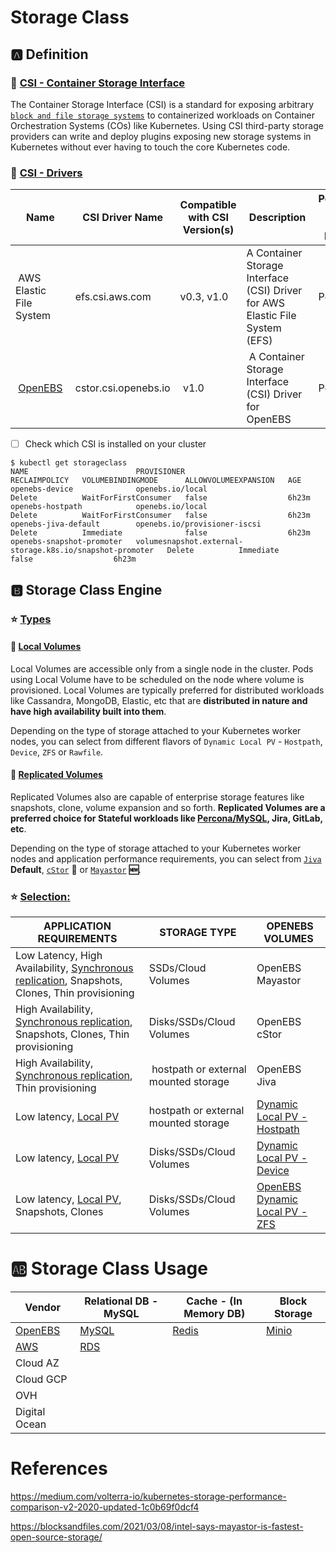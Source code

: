 # Storage Class

## :a: Definition


### :round_pushpin: [CSI - Container Storage Interface](https://kubernetes-csi.github.io/docs)

The Container Storage Interface (CSI) is a standard for exposing arbitrary [`block and file storage systems`](https://www.backblaze.com/blog/object-file-block-storage-guide) to containerized workloads on Container Orchestration Systems (COs) like Kubernetes. Using CSI third-party storage providers can write and deploy plugins exposing new storage systems in Kubernetes without ever having to touch the core Kubernetes code.


### :round_pushpin: [CSI - Drivers](https://kubernetes-csi.github.io/docs/drivers.html)

| Name	| CSI Driver Name	| Compatible with CSI Version(s)	| Description	| Persistence (Beyond Pod Lifetime)	| Supported Access Modes	| Dynamic Provisioning	| Other Features | 
|-------|-----------------|---------------------------------|-------------|-----------------------------------|-------------------------|---------------------|----------------------|
| AWS Elastic File System	| efs.csi.aws.com	      | v0.3, v1.0	| A Container Storage Interface (CSI) Driver for AWS Elastic File System (EFS)	| Persistent	      | Read/Write Multiple Pods|	No	| |
| [OpenEBS](openebs)	  | cstor.csi.openebs.io	| v1.0	      | A Container Storage Interface (CSI) Driver for OpenEBS	                      | Persistent	| Read/Write Single Pod	  | Yes	| Expansion, Snapshot, Cloning | 

- [ ] Check which CSI is installed on your cluster

```
$ kubectl get storageclass
NAME                        PROVISIONER                                                RECLAIMPOLICY   VOLUMEBINDINGMODE      ALLOWVOLUMEEXPANSION   AGE
openebs-device              openebs.io/local                                           Delete          WaitForFirstConsumer   false                  6h23m
openebs-hostpath            openebs.io/local                                           Delete          WaitForFirstConsumer   false                  6h23m
openebs-jiva-default        openebs.io/provisioner-iscsi                               Delete          Immediate              false                  6h23m
openebs-snapshot-promoter   volumesnapshot.external-storage.k8s.io/snapshot-promoter   Delete          Immediate              false                  6h23m
```



## :b: Storage Class Engine


### :star: [Types](https://docs.openebs.io/docs/next/installation.%20html#types-of-openebs-storage-engines)

#### :round_pushpin: [Local Volumes](https://docs.openebs.io/docs/next/installation.%20html#local-volumes)

Local Volumes are accessible only from a single node in the cluster. Pods using Local Volume have to be scheduled on the node where volume is provisioned. Local Volumes are typically preferred for distributed workloads like Cassandra, MongoDB, Elastic, etc that are **distributed in nature and have high availability built into them**.

Depending on the type of storage attached to your Kubernetes worker nodes, you can select from different flavors of `Dynamic Local PV` - `Hostpath`, `Device`, `ZFS` or `Rawfile`.

#### :round_pushpin: [Replicated Volumes](https://docs.openebs.io/docs/next/installation.%20html#replicated-volumes-aka-highly-available-volumes)

Replicated Volumes also are capable of enterprise storage features like snapshots, clone, volume expansion and so forth. **Replicated Volumes are a preferred choice for Stateful workloads like [Percona/MySQL](https://www.percona.com/software/mysql-database), Jira, GitLab, etc**.

Depending on the type of storage attached to your Kubernetes worker nodes and application performance requirements, you can select from [`Jiva`](https://docs.openebs.io/docs/next/jiva.html) **Default**, [`cStor`](https://docs.openebs.io/docs/next/cstor.html) **:tada:** or [`Mayastor`](https://mayastor.gitbook.io) **:new:**.

### :star: [Selection:](https://docs.openebs.io/docs/next/installation.%20html#selecting-the-right-storage-engine)


| APPLICATION REQUIREMENTS	  | STORAGE TYPE	| OPENEBS VOLUMES |
|-----------------------------|---------------|-----------------|
| Low Latency, High Availability, [Synchronous replication](#round_pushpin-replicated-volumes), Snapshots, Clones, Thin provisioning	| SSDs/Cloud Volumes	| OpenEBS Mayastor 	| 
| High Availability, [Synchronous replication](#round_pushpin-replicated-volumes), Snapshots, Clones, Thin provisioning | Disks/SSDs/Cloud Volumes | OpenEBS cStor |
| High Availability, [Synchronous replication](#round_pushpin-replicated-volumes), Thin provisioning | hostpath or external mounted storage | OpenEBS Jiva | 
| Low latency, [Local PV](#round_pushpin-local-volumes)	                    | hostpath or external mounted storage	| [Dynamic Local PV - Hostpath](https://docs.openebs.io/docs/next/uglocalpv-hostpath.html) |
| Low latency, [Local PV](#round_pushpin-local-volumes)                    | Disks/SSDs/Cloud Volumes | [Dynamic Local PV - Device](https://docs.openebs.io/docs/next/uglocalpv-device.html) |
| Low latency, [Local PV](#round_pushpin-local-volumes), Snapshots, Clones	| Disks/SSDs/Cloud Volumes | [OpenEBS Dynamic Local PV - ZFS](https://github.com/openebs/zfs-localpv) |



# :ab: Storage Class Usage

| Vendor                                 |  Relational DB - MySQL                                | Cache - (In Memory DB)                          | Block Storage |
|----------------------------------------|-------------------------------------------------------|-------------------------------------------------------|-----|
| [OpenEBS](https://docs.openebs.io)     | [MySQL](https://docs.openebs.io/docs/next/mysql.html) | [Redis](https://docs.openebs.io/docs/next/redis.html) | [Minio](https://docs.openebs.io/docs/next/minio.html)
| [AWS](https://aws.amazon.com)          | [RDS](https://aws.amazon.com/rds/) |
| Cloud AZ 
| Cloud GCP 
| OVH 
| Digital Ocean |



# References

https://medium.com/volterra-io/kubernetes-storage-performance-comparison-v2-2020-updated-1c0b69f0dcf4

https://blocksandfiles.com/2021/03/08/intel-says-mayastor-is-fastest-open-source-storage/
